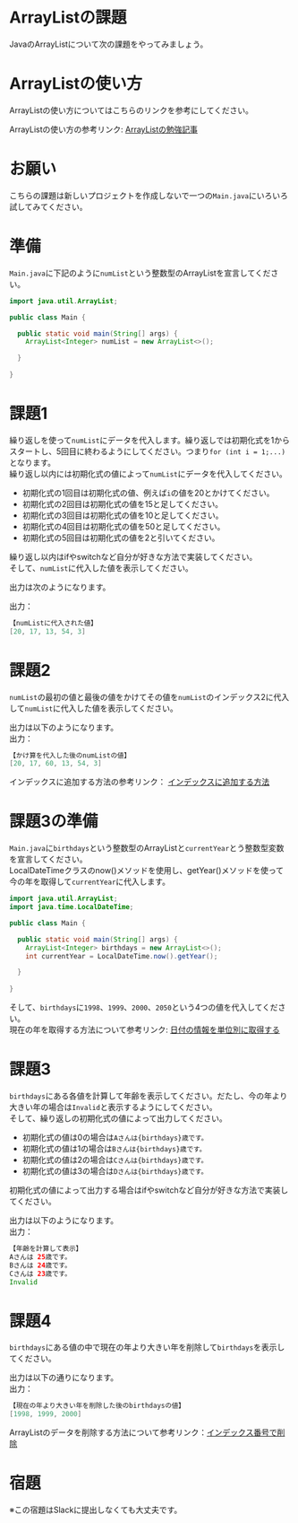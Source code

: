 # ArrayListの課題

JavaのArrayListについて次の課題をやってみましょう。

# ArrayListの使い方

ArrayListの使い方についてはこちらのリンクを参考にしてください。

ArrayListの使い方の参考リンク: [ArrayListの勉強記事]()

# お願い

こちらの課題は新しいプロジェクトを作成しないで一つの`Main.java`にいろいろ試してみてください。

# 準備

`Main.java`に下記のように`numList`という整数型のArrayListを宣言してください。   
 
```java
import java.util.ArrayList;

public class Main {

  public static void main(String[] args) {
    ArrayList<Integer> numList = new ArrayList<>();

  }
   
}
```

# 課題1

繰り返しを使って`numList`にデータを代入します。繰り返しでは初期化式を1からスタートし、5回目に終わるようにしてください。つまり`for (int i = 1;...)`となります。   
繰り返し以内には初期化式の値によって`numList`にデータを代入してください。   
- 初期化式の1回目は初期化式の値、例えば`i`の値を20とかけてください。
- 初期化式の2回目は初期化式の値を15と足してください。
- 初期化式の3回目は初期化式の値を10と足してください。
- 初期化式の4回目は初期化式の値を50と足してください。
- 初期化式の5回目は初期化式の値を2と引いてください。

繰り返し以内はifやswitchなど自分が好きな方法で実装してください。   
そして、`numList`に代入した値を表示してください。   
  
出力は次のようになります。  

出力：

```java
【numListに代入された値】
[20, 17, 13, 54, 3]
```

# 課題2

`numList`の最初の値と最後の値をかけてその値を`numList`のインデックス2に代入して`numList`に代入した値を表示してください。   

出力は以下のようになります。     
出力：

```java
【かけ算を代入した後のnumListの値】
[20, 17, 60, 13, 54, 3]
```

インデックスに追加する方法の参考リンク： [インデックスに追加する方法](https://codechacha.com/ja/java-collections-arraylist-add/#2-1%E3%80%82-arraylistaddint-index%E3%80%81e-e%E3%81%AE%E4%BE%8B)

# 課題3の準備 

`Main.java`に`birthdays`という整数型のArrayListと`currentYear`とう整数型変数を宣言してください。   
LocalDateTimeクラスのnow()メソッドを使用し、getYear()メソッドを使って今の年を取得して`currentYear`に代入します。   

```java
import java.util.ArrayList;
import java.time.LocalDateTime;

public class Main {

  public static void main(String[] args) {
    ArrayList<Integer> birthdays = new ArrayList<>();
    int currentYear = LocalDateTime.now().getYear();

  }
   
}
```

そして、`birthdays`に`1998`、`1999`、`2000`、`2050`という4つの値を代入してください。   
現在の年を取得する方法について参考リンク: [日付の情報を単位別に取得する](https://flytech.work/blog/11832/)

# 課題3

`birthdays`にある各値を計算して年齢を表示してください。だたし、今の年より大きい年の場合は`Invalid`と表示するようにしてください。   
そして、繰り返しの初期化式の値によって出力してください。   
- 初期化式の値は0の場合は`Aさんは{birthdays}歳です。`
- 初期化式の値は1の場合は`Bさんは{birthdays}歳です。`
- 初期化式の値は2の場合は`Cさんは{birthdays}歳です。`
- 初期化式の値は3の場合は`Dさんは{birthdays}歳です。`

初期化式の値によって出力する場合はifやswitchなど自分が好きな方法で実装してください。   

出力は以下のようになります。   
出力：

```java
【年齢を計算して表示】
Aさんは 25歳です。
Bさんは 24歳です。
Cさんは 23歳です。
Invalid
```

# 課題4

`birthdays`にある値の中で現在の年より大きい年を削除して`birthdays`を表示してください。   

出力は以下の通りになります。   
出力：

```java
【現在の年より大きい年を削除した後のbirthdaysの値】
[1998, 1999, 2000]
```

ArrayListのデータを削除する方法について参考リンク：[インデックス番号で削除](https://nagablog.info/java-beginner-array-operation/#i-8)

# 宿題

※この宿題はSlackに提出しなくても大丈夫です。
